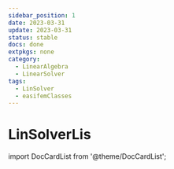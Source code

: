 ```yaml
---
sidebar_position: 1
date: 2023-03-31 
update: 2023-03-31  
status: stable 
docs: done
extpkgs: none
category: 
  - LinearAlgebra
  - LinearSolver
tags:
  - LinSolver
  - easifemClasses
---
```


# LinSolverLis

import DocCardList from '@theme/DocCardList';

<DocCardList />

